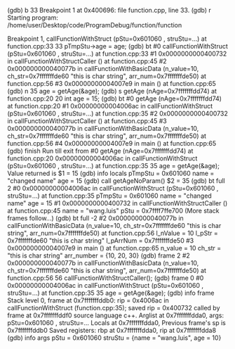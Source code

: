 (gdb) b 33
Breakpoint 1 at 0x400696: file function.cpp, line 33.
(gdb) r
Starting program: /home/user/Desktop/code/ProgramDebug/function/function 

Breakpoint 1, callFunctionWithStruct (pStu=0x601060 <stu>, struStu=...) at function.cpp:33
33          pTmpStu->age = age;
(gdb) bt
#0  callFunctionWithStruct (pStu=0x601060 <stu>, struStu=...) at function.cpp:33
#1  0x0000000000400732 in callFunctionWithStructCaller () at function.cpp:45
#2  0x000000000040077b in callFunctionWithBasicData (n_value=10, 
    ch_str=0x7fffffffde60 "this is char string", arr_num=0x7fffffffde50) at function.cpp:56
#3  0x00000000004007e9 in main () at function.cpp:65
(gdb) n
35          age = getAge(&age);
(gdb) s
getAge (nAge=0x7fffffffdd74) at function.cpp:20
20          int age = 15;
(gdb) bt
#0  getAge (nAge=0x7fffffffdd74) at function.cpp:20
#1  0x00000000004006ac in callFunctionWithStruct (pStu=0x601060 <stu>, struStu=...)
    at function.cpp:35
#2  0x0000000000400732 in callFunctionWithStructCaller () at function.cpp:45
#3  0x000000000040077b in callFunctionWithBasicData (n_value=10, 
    ch_str=0x7fffffffde60 "this is char string", arr_num=0x7fffffffde50) at function.cpp:56
#4  0x00000000004007e9 in main () at function.cpp:65
(gdb) finish 
Run till exit from #0  getAge (nAge=0x7fffffffdd74) at function.cpp:20
0x00000000004006ac in callFunctionWithStruct (pStu=0x601060 <stu>, struStu=...)
    at function.cpp:35
35          age = getAge(&age);
Value returned is $1 = 15
(gdb) info locals 
pTmpStu = 0x601060 <stu>
name = "changed name"
age = 15
(gdb) call getAgeNoParam() 
$2 = 35
(gdb) bt full 2
#0  0x00000000004006ac in callFunctionWithStruct (pStu=0x601060 <stu>, struStu=...)
    at function.cpp:35
        pTmpStu = 0x601060 <stu>
        name = "changed name"
        age = 15
#1  0x0000000000400732 in callFunctionWithStructCaller () at function.cpp:45
        name = "wang.luis"
        pStu = 0x7ffff7ffe700
(More stack frames follow...)
(gdb) bt full -2
#2  0x000000000040077b in callFunctionWithBasicData (n_value=10, 
    ch_str=0x7fffffffde60 "this is char string", arr_num=0x7fffffffde50) at function.cpp:56
        l_nValue = 10
        l_pStr = 0x7fffffffde60 "this is char string"
        l_pArrNum = 0x7fffffffde50
#3  0x00000000004007e9 in main () at function.cpp:65
        n_value = 10
        ch_str = "this is char string"
        arr_number = {10, 20, 30}
(gdb) frame 2
#2  0x000000000040077b in callFunctionWithBasicData (n_value=10, 
    ch_str=0x7fffffffde60 "this is char string", arr_num=0x7fffffffde50) at function.cpp:56
56          callFunctionWithStructCaller();
(gdb) frame 0
#0  0x00000000004006ac in callFunctionWithStruct (pStu=0x601060 <stu>, struStu=...)
    at function.cpp:35
35          age = getAge(&age);	
(gdb) info frame
Stack level 0, frame at 0x7fffffffddb0:
 rip = 0x4006ac in callFunctionWithStruct (function.cpp:35); saved rip = 0x400732
 called by frame at 0x7fffffffddf0
 source language c++.
 Arglist at 0x7fffffffdda0, args: pStu=0x601060 <stu>, struStu=...
 Locals at 0x7fffffffdda0, Previous frame's sp is 0x7fffffffddb0
 Saved registers:
  rbp at 0x7fffffffdda0, rip at 0x7fffffffdda8
(gdb) info args
pStu = 0x601060 <stu>
struStu = {name = "wang.luis", age = 10}
